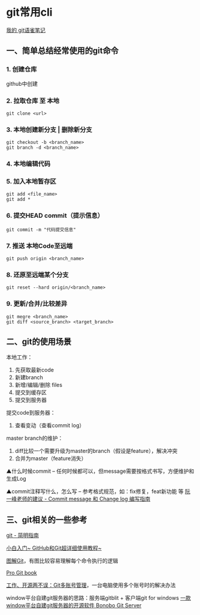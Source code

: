 # git常用cli

[我的 git语雀笔记](https://www.yuque.com/xiaomaipian/ih98mh/mdarb4)

## 一、简单总结经常使用的git命令
### 1. 创建仓库
github中创建

### 2. 拉取仓库 至 本地
```shell
git clone <url>
```

### 3. 本地创建新分支 | 删除新分支
```shell
git checkout -b <branch_name>
git branch -d <branch_name>
```

### 4. 本地编辑代码

### 5. 加入本地暂存区
```shell
git add <file_name>
git add *
```

### 6. 提交HEAD commit（提示信息）
```shell
git commit -m "代码提交信息"
```

### 7. 推送 本地Code至远端
```shell
git push origin <branch_name>
```

### 8. 还原至远端某个分支
```shell
git reset --hard origin/<branch_name>
```

### 9. 更新/合并/比较差异
```shell
git megre <branch_name>
git diff <source_branch> <target_branch>
```


## 二、git的使用场景

本地工作：
1. 先获取最新code
2. 新建branch
3. 新增/编辑/删除 files
4. 提交到缓存区
5. 提交到服务器

提交code到服务器：
1. 查看变动（查看commit log）

master branch的维护：
1. diff比较一个需要升级为master的branch（假设是feature），解决冲突
2. 合并为master（feature消失）

▲什么时候commit
– 任何时候都可以，但message需要按格式书写，方便维护和生成Log

▲commit注释写什么，怎么写
– 参考格式规范，如：fix修复，feat新功能 等
[阮一峰老师的建议 - Commit message 和 Change log 编写指南](https://www.ruanyifeng.com/blog/2016/01/commit_message_change_log.html)


## 三、git相关的一些参考

[git - 简明指南](http://rogerdudler.github.io/git-guide/index.zh.html)

[小白入门~ GitHub和Git超详细使用教程~](https://blog.csdn.net/buknow/article/details/80325986)

[图解Git](https://marklodato.github.io/visual-git-guide/index-zh-cn.html)，有图比较容易理解每个命令执行的逻辑

[Pro Git book](https://git-scm.com/book/zh/v2/)

[工作、开源两不误：Git多账号管理](https://zhuanlan.zhihu.com/p/62071906)，一台电脑使用多个账号时的解决办法

window平台自建git服务器的思路：服务端gitblit + 客户端git for windows
[一款window平台自建git服务器的开源软件 Bonobo Git Server](https://bonobogitserver.com/)